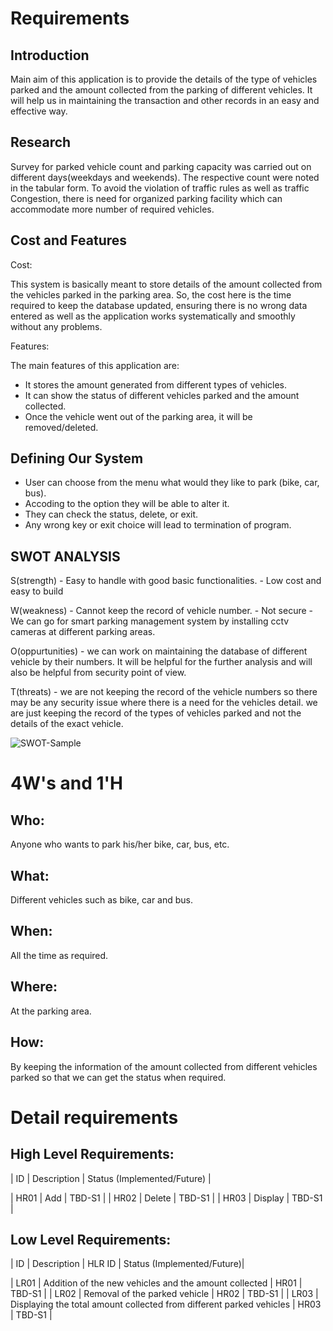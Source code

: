 # Requirements
## Introduction
Main aim of this application is to provide the details of the type of vehicles parked and the amount collected from the parking of different vehicles. It will help us in maintaining the transaction and other records in an easy and effective way.

## Research

Survey for parked vehicle count and parking
capacity was carried out on different days(weekdays and weekends). 
The respective count were noted in the tabular form. 
To avoid the violation of traffic rules as well as traffic Congestion, there is need for organized parking facility which can accommodate more number of required vehicles.


## Cost and Features

Cost:

This system is basically meant to store details of the amount collected from the vehicles parked in the parking area. So, the cost here is the time required to keep the database updated, ensuring there is no wrong data entered as well as the application works systematically and smoothly without any problems.

Features:

The main features of this application are: 
- It stores the amount generated from different types of vehicles. 
- It can show the status of different vehicles parked and the amount collected.
- Once the vehicle went out of the parking area, it will be removed/deleted.


## Defining Our System

- User can choose from the menu what would they like to park (bike, car, bus).
- Accoding to the option they will be able to alter it.
- They can check the status, delete, or exit. 
- Any wrong key or exit choice will lead to termination of program.

## SWOT ANALYSIS

S(strength) - Easy to handle with good basic functionalities.
            - Low cost and easy to build

W(weakness) - Cannot keep the record of vehicle number.
            - Not secure
            - We can go for smart parking management system by installing cctv cameras at different parking areas.

O(oppurtunities) - we can work on maintaining the database of different vehicle by their numbers. It will be helpful for the further analysis and will also be helpful from security point of view.

T(threats) - we are not keeping the record of the vehicle numbers so there may be any security issue where there is a need for the vehicles detail. we are just keeping the record of the types of vehicles parked and not the details of the exact vehicle.

![SWOT-Sample](https://www.google.com/search?q=swot+analysis&sxsrf=ALeKk00gJzXzGGDOTw38hz8ZjQAySz8dlg:1618473236454&source=lnms&tbm=isch&sa=X&ved=2ahUKEwjd4tjS4v_vAhUTcCsKHdFnBE8Q_AUoAXoECAEQAw&biw=1366&bih=657#imgrc=c8jXz53LMuAKLM)


# 4W&#39;s and 1&#39;H

## Who:

Anyone who wants to park his/her bike, car, bus, etc.

## What:

Different vehicles such as bike, car and bus.

## When:

All the time as required.

## Where:

At the parking area.

## How:

By keeping the information of the amount collected from different vehicles parked so that we can get the status when required.

# Detail requirements

## High Level Requirements:

| ID   | Description | Status (Implemented/Future) |

| HR01 | Add         | TBD-S1 |
| HR02 | Delete      | TBD-S1 |
| HR03 | Display     | TBD-S1 |


## Low Level Requirements:

| ID   | Description                                                             | HLR ID | Status (Implemented/Future)|

| LR01 | Addition of the new vehicles and the amount collected                   | HR01   | TBD-S1                     |
| LR02 | Removal of the parked vehicle                                           | HR02   | TBD-S1                     |
| LR03 | Displaying the total amount collected from different parked vehicles    | HR03   | TBD-S1                     |



